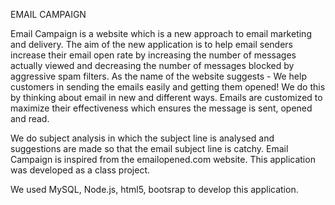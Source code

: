 EMAIL CAMPAIGN

Email Campaign is a website which is a new approach to email marketing and delivery. The aim of the new application is to help email senders increase their email open rate by increasing the number of messages actually viewed and decreasing the number of messages blocked by aggressive spam filters. As the name of the website suggests - We help customers in sending the emails easily and getting them opened! We do this by thinking about email in new and different ways. Emails are customized to maximize their effectiveness which ensures the message is sent, opened and read.

We do subject analysis in which the subject line is analysed and suggestions are made so that the email subject line is catchy.
Email Campaign is inspired from the emailopened.com website. This application was developed as a class project.

We used MySQL, Node.js, html5, bootsrap to develop this application.

